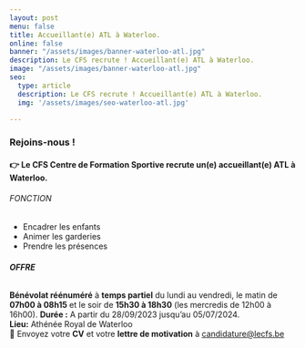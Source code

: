 ```yaml
---
layout: post
menu: false
title: Accueillant(e) ATL à Waterloo.
online: false
banner: "/assets/images/banner-waterloo-atl.jpg"
description: Le CFS recrute ! Accueillant(e) ATL à Waterloo.
image: "/assets/images/banner-waterloo-atl.jpg"
seo:
  type: article
  description: Le CFS recrute ! Accueillant(e) ATL à Waterloo.
  img: '/assets/images/seo-waterloo-atl.jpg'

---
```

### Rejoins-nous !

#### 👉 Le **CFS** Centre de Formation Sportive recrute un(e) **accueillant(e)** ATL à Waterloo.

###### FONCTION

- Encadrer les enfants
- Animer les garderies
- Prendre les présences

###### **OFFRE**

**Bénévolat réénuméré** à **temps partiel** du lundi au vendredi, le matin de **07h00 à 08h15** et le soir de **15h30 à 18h30** (les mercredis de 12h00 à 16h00).
**Durée :** A partir du 28/09/2023 jusqu’au 05/07/2024.<br>
**Lieu:** Athénée Royal de Waterloo<br>
📩 Envoyez votre **CV** et votre **lettre de motivation** à [candidature@lecfs.be](mailto:candidature@lecfs.be)